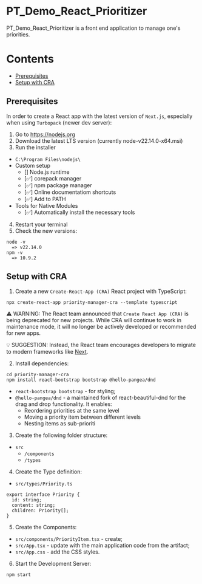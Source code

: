 # PT_Demo_React_Prioritizer
PT_Demo_React_Prioritizer is a front end application to manage one's priorities.

# Contents
- [Prerequisites](#prerequisites)
- [Setup with CRA](#setup-with-cra)

## Prerequisites

In order to create a React app with the latest version of `Next.js`, especially when using `Turbopack` (newer dev server):

1. Go to https://nodejs.org
2. Download the latest LTS version (currently node-v22.14.0-x64.msi)
3. Run the installer
- `C:\Program Files\nodejs\`
- Custom setup
  - [] Node.js runtime
  - [✅] corepack manager
  - [✅] npm package manager
  - [✅] Online documentatiom shortcuts
  - [✅] Add to PATH
- Tools for Native Modules
  - [✅] Automatically install the necessary tools
4. Restart your terminal
5. Check the new versions:
```
node -v
  => v22.14.0
npm -v
  => 10.9.2
```


## Setup with CRA

1. Create a new `Create-React-App (CRA)` React project with TypeScript:

```
npx create-react-app priority-manager-cra --template typescript
```

⚠️ WARNING: The React team announced that `Create React App (CRA)` is being deprecated for new projects. While CRA will continue to work in maintenance mode, it will no longer be actively developed or recommended for new apps. 

💡 SUGGESTION: Instead, the React team encourages developers to migrate to modern frameworks like [Next](#setup-with-next).

2. Install dependencies:

```
cd priority-manager-cra
npm install react-bootstrap bootstrap @hello-pangea/dnd
```

- `react-bootstrap bootstrap` - for styling;
- `@hello-pangea/dnd` - a maintained fork of react-beautiful-dnd for the drag and drop functionality. It enables:
    - Reordering priorities at the same level
    - Moving a priority item between different levels
    - Nesting items as sub-prioriti

3. Create the following folder structure:

- `src`
    - `/components`
    - `/types`

4. Create the Type definition:

- `src/types/Priority.ts`

```
export interface Priority {
  id: string;
  content: string;
  children: Priority[];
}
```

5. Create the Components:

- `src/components/PriorityItem.tsx` - create;
- `src/App.tsx` - update with the main application code from the artifact;
- `src/App.css` - add the CSS styles.

6. Start the Development Server:

```
npm start
```

